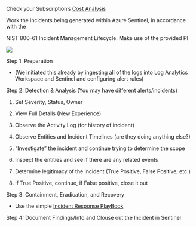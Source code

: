 Check your Subscription’s [Cost Analysis](https://portal.azure.com/#view/Microsoft_Azure_CostManagement/Menu/~/costanalysis/openedBy/AzurePortal)

  

Work the incidents being generated within Azure Sentinel, in accordance with the

NIST 800-61 Incident Management Lifecycle. Make use of the provided Pl

![](https://lh7-rt.googleusercontent.com/docsz/AD_4nXf6rbn3uy_JICz9VbcWGaAhsToCiz1CnU10uNBaDGp24-AvRSVbTJQa8-WrH_qa5-JSxqCFyf-KonmB6mG1-cCB7LZtCPxOkWsMPH_TGz6lJFVS5SX0VgQzusvyWgeQlOAWC1vk61SAbc1JGXG_LNk9AhIr?key=a-vOivSIyk126Mf0_1sl0g)

Step 1: Preparation

- (We initiated this already by ingesting all of the logs into Log Analytics Workspace and Sentinel and configuring alert rules)
    

  

Step 2: Detection & Analysis (You may have different alerts/incidents)

1. Set Severity, Status, Owner
    
2. View Full Details (New Experience)
    
3. Observe the Activity Log (for history of incident)
    
4. Observe Entities and Incident Timelines (are they doing anything else?)
    
5. “Investigate” the incident and continue trying to determine the scope
    
6. Inspect the entities and see if there are any related events
    
7. Determine legitimacy of the incident (True Positive, False Positive, etc.)
    
8. If True Positive, continue, if False positive, close it out
    

  

Step 3: Containment, Eradication, and Recovery

- Use the simple [Incident Response PlayBook](https://docs.google.com/document/d/1EQ5MzN95POLaRIMulYg3PIH3UGHtDNcGdkFvgOXyEXQ/edit#)
    

  

Step 4: Document Findings/Info and Clouse out the Incident in Sentinel